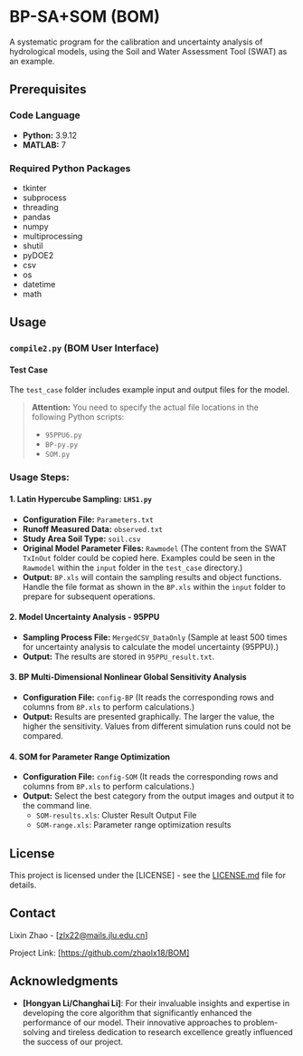 # BP-SA+SOM (BOM)

A systematic program for the calibration and uncertainty analysis of hydrological models, using the Soil and Water Assessment Tool (SWAT) as an example.

## Prerequisites

### Code Language

- **Python:** 3.9.12
- **MATLAB:** 7

### Required Python Packages

- tkinter
- subprocess
- threading
- pandas
- numpy
- multiprocessing
- shutil
- pyDOE2
- csv
- os
- datetime
- math

## Usage

### `compile2.py` (BOM User Interface)

#### Test Case
The `test_case` folder includes example input and output files for the model.

> **Attention:** You need to specify the actual file locations in the following Python scripts:
> - `95PPU6.py`
> - `BP-py.py`
> - `SOM.py`

### Usage Steps:

#### 1. Latin Hypercube Sampling: `LHS1.py`

- **Configuration File:** `Parameters.txt`
- **Runoff Measured Data:** `observed.txt`
- **Study Area Soil Type:** `soil.csv`
- **Original Model Parameter Files:** `Rawmodel` (The content from the SWAT `TxInOut` folder could be copied here. Examples could be seen in the `Rawmodel` within the `input` folder in the `test_case` directory.)
- **Output:** `BP.xls` will contain the sampling results and object functions. Handle the file format as shown in the `BP.xls` within the `input` folder to prepare for subsequent operations.

#### 2. Model Uncertainty Analysis - 95PPU

- **Sampling Process File:** `MergedCSV_DataOnly` (Sample at least 500 times for uncertainty analysis to calculate the model uncertainty (95PPU).)
- **Output:** The results are stored in `95PPU_result.txt`.

#### 3. BP Multi-Dimensional Nonlinear Global Sensitivity Analysis

- **Configuration File:** `config-BP` (It reads the corresponding rows and columns from `BP.xls` to perform calculations.)
- **Output:** Results are presented graphically. The larger the value, the higher the sensitivity. Values from different simulation runs could not be compared.

#### 4. SOM for Parameter Range Optimization

- **Configuration File:** `config-SOM` (It reads the corresponding rows and columns from `BP.xls` to perform calculations.)
- **Output:** Select the best category from the output images and output it to the command line.
  - `SOM-results.xls`: Cluster Result Output File
  - `SOM-range.xls`: Parameter range optimization results


## License

This project is licensed under the [LICENSE] - see the [LICENSE.md](LICENSE.md) file for details.

## Contact

Lixin Zhao - [zlx22@mails.jlu.edu.cn]

Project Link: [https://github.com/zhaolx18/BOM]
## Acknowledgments

- **[Hongyan Li/Changhai Li]**: For their invaluable insights and expertise in developing the core algorithm that significantly enhanced the performance of our model. Their innovative approaches to problem-solving and tireless dedication to research excellence greatly influenced the success of our project.

